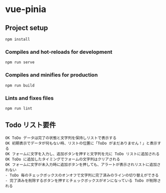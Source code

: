 # vue-pinia

## Project setup

```
npm install
```

### Compiles and hot-reloads for development

```
npm run serve
```

### Compiles and minifies for production

```
npm run build
```

### Lints and fixes files

```
npm run lint
```

## Todo リスト要件

```
OK ToDo データは完了の状態と文字列を保持しリストで表示する
OK 初期表示でデータが何もない時、リストの位置に「ToDo がまだありません！」と表示する
OK フォームに文字を入力し、追加ボタンを押すと文字列を元に ToDo リストに追加される
OK ToDo に追加したタイミングでフォームの文字列はクリアされる
OK フォームに文字が未入力時に追加ボタンを押しても、アラートが表示されリストに追加されない
- ToDo 毎のチェックボックスのオンオフで文字列に完了済みのラインの切り替えができる
- 完了済みを削除するボタンを押すとチェックボックスがオンになっている ToDo が削除される
```
